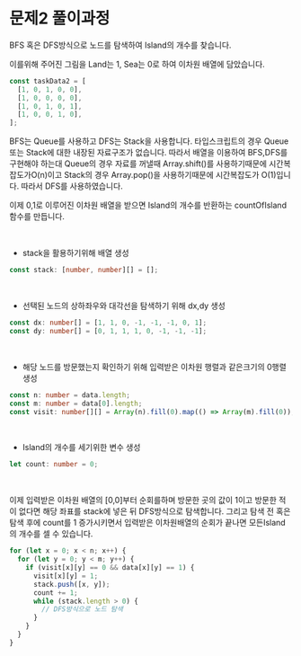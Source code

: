 # 문제2 풀이과정

BFS 혹은 DFS방식으로 노드를 탐색하여 Island의 개수를 찾습니다.

이를위해 주어진 그림을 Land는 1, Sea는 0로 하여 이차원 배열에 담았습니다.

```ts
const taskData2 = [
  [1, 0, 1, 0, 0],
  [1, 0, 0, 0, 0],
  [1, 0, 1, 0, 1],
  [1, 0, 0, 1, 0],
];
```

BFS는 Queue를 사용하고 DFS는 Stack을 사용합니다. 타입스크립트의 경우 Queue 또는 Stack에 대한 내장된 자료구조가 없습니다. 따라서 배열을 이용하여 BFS,DFS를 구현해야 하는대 Queue의 경우 자료를 꺼낼때 Array.shift()를 사용하기때문에 시간복잡도가O(n)이고 Stack의 경우 Array.pop()을 사용하기때문에 시간복잡도가 O(1)입니다. 따라서 DFS를 사용하였습니다.

이제 0,1로 이루어진 이차원 배열을 받으면 Island의 개수를 반환하는 countOfIsland 함수를 만듭니다.

<br>

- stack을 활용하기위해 배열 생성
```ts
const stack: [number, number][] = [];
```

<br>

- 선택된 노드의 상하좌우와 대각선을 탐색하기 위해 dx,dy 생성
```ts
const dx: number[] = [1, 1, 0, -1, -1, -1, 0, 1];
const dy: number[] = [0, 1, 1, 1, 0, -1, -1, -1];
```

<br>

- 해당 노드를 방문했는지 확인하기 위해 입력받은 이차원 행렬과 같은크기의 0행렬 생성
```ts
const n: number = data.length;
const m: number = data[0].length;
const visit: number[][] = Array(n).fill(0).map(() => Array(m).fill(0));
```

<br>

- Island의 개수를 세기위한 변수 생성
```ts
let count: number = 0;
```

<br>

이제 입력받은 이차원 배열의 [0,0]부터 순회를하며 방문한 곳의 값이 1이고 방문한 적이 없다면 해당 좌표를 stack에 넣은 뒤 DFS방식으로 탐색합니다. 그리고 탐색 전 혹은 탐색 후에 count를 1 증가시키면서 입력받은 이차원배열의 순회가 끝나면 모든Island의 개수를 셀 수 있습니다.
```ts
for (let x = 0; x < n; x++) {
  for (let y = 0; y < m; y++) {
    if (visit[x][y] == 0 && data[x][y] == 1) {
      visit[x][y] = 1;
      stack.push([x, y]);
      count += 1;
      while (stack.length > 0) {
        // DFS방식으로 노드 탐색
      }
    }
  }
}
```